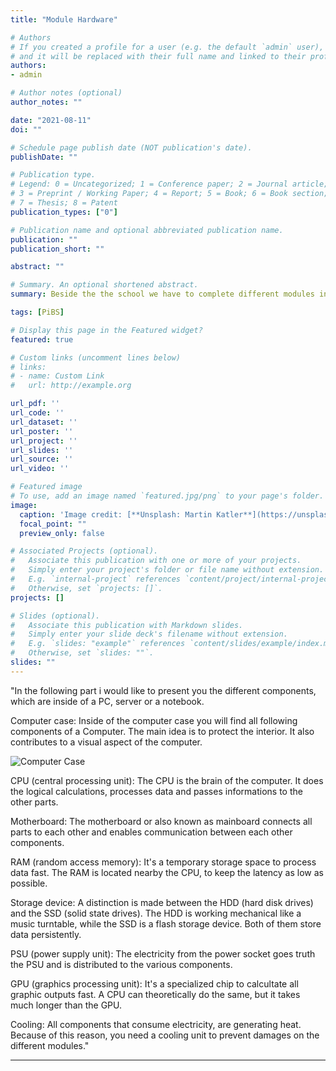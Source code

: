 ```yaml
---
title: "Module Hardware"

# Authors
# If you created a profile for a user (e.g. the default `admin` user), write the username (folder name) here 
# and it will be replaced with their full name and linked to their profile.
authors:
- admin

# Author notes (optional)
author_notes: ""

date: "2021-08-11"
doi: ""

# Schedule page publish date (NOT publication's date).
publishDate: ""

# Publication type.
# Legend: 0 = Uncategorized; 1 = Conference paper; 2 = Journal article;
# 3 = Preprint / Working Paper; 4 = Report; 5 = Book; 6 = Book section;
# 7 = Thesis; 8 = Patent
publication_types: ["0"]

# Publication name and optional abbreviated publication name.
publication: ""
publication_short: ""

abstract: ""

# Summary. An optional shortened abstract.
summary: Beside the the school we have to complete different modules in our company. The first topic is all about Hardware.

tags: [PiBS]

# Display this page in the Featured widget?
featured: true

# Custom links (uncomment lines below)
# links:
# - name: Custom Link
#   url: http://example.org

url_pdf: ''
url_code: ''
url_dataset: ''
url_poster: ''
url_project: ''
url_slides: ''
url_source: ''
url_video: ''

# Featured image
# To use, add an image named `featured.jpg/png` to your page's folder. 
image:
  caption: 'Image credit: [**Unsplash: Martin Katler**](https://unsplash.com/photos/7wCxlBfGMdk)'
  focal_point: ""
  preview_only: false

# Associated Projects (optional).
#   Associate this publication with one or more of your projects.
#   Simply enter your project's folder or file name without extension.
#   E.g. `internal-project` references `content/project/internal-project/index.md`.
#   Otherwise, set `projects: []`.
projects: []

# Slides (optional).
#   Associate this publication with Markdown slides.
#   Simply enter your slide deck's filename without extension.
#   E.g. `slides: "example"` references `content/slides/example/index.md`.
#   Otherwise, set `slides: ""`.
slides: ""
---
```

 "In the following part i would like to present you the different components, which are inside of a PC, server or a notebook.

Computer case: Inside of the computer case you will find all following components of a Computer. The main idea is to protect the interior. It also contributes to a visual aspect of the computer.

![Computer Case](computer-case.png "<b>Computer case<b> (Unsplash: Olivier Collet)")

CPU (central processing unit): The CPU is the brain of the computer. It does the logical calculations, processes data and passes informations to the other parts.

Motherboard: The motherboard or also known as mainboard connects all parts to each other and enables communication between each other components.

RAM (random access memory): It's a temporary storage space to process data fast. The RAM is located nearby the CPU, to keep the latency as low as possible.

Storage device: A distinction is made between the HDD (hard disk drives) and the SSD (solid state drives). The HDD is working mechanical like a music turntable, while the SSD is a flash storage device. Both of them store data persistently.

PSU (power supply unit): The electricity from the power socket goes truth the PSU and is distributed to the various components.

GPU (graphics processing unit): It's a specialized chip to calcultate all graphic outputs fast. A CPU can theoretically do the same, but it takes much longer than the GPU.

Cooling: All components that consume electricity, are generating heat. Because of this reason, you need a cooling unit to prevent damages on the different modules."

---